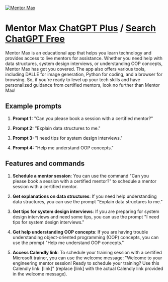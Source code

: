 
[![Mentor Max](https://files.oaiusercontent.com/file-SValQ7nAjp3eMAyFAzSiRsDV?se=2123-10-17T05%3A07%3A04Z&sp=r&sv=2021-08-06&sr=b&rscc=max-age%3D31536000%2C%20immutable&rscd=attachment%3B%20filename%3DML%2520-App%2520Icon-02.png&sig=/UgqUjC5INNsMbej2gx1MYPdfhQcNKRfHyxmRVZzKYQ%3D)](https://chat.openai.com/g/g-x4IsOBZlc-mentor-max)

# Mentor Max [ChatGPT Plus](https://chat.openai.com/g/g-x4IsOBZlc-mentor-max) / [Search ChatGPT Free](https://gptcall.net/index.html#/?search=Mentor%20Max)

Mentor Max is an educational app that helps you learn technology and provides access to live mentors for assistance. Whether you need help with data structures, system design interviews, or understanding OOP concepts, Mentor Max has got you covered. The app also offers various tools, including DALLE for image generation, Python for coding, and a browser for browsing. So, if you're ready to level up your tech skills and have personalized guidance from certified mentors, look no further than Mentor Max!

## Example prompts

1. **Prompt 1:** "Can you please book a session with a certified mentor?"

2. **Prompt 2:** "Explain data structures to me."

3. **Prompt 3:** "I need tips for system design interviews."

4. **Prompt 4:** "Help me understand OOP concepts."

## Features and commands

1. **Schedule a mentor session**: You can use the command "Can you please book a session with a certified mentor?" to schedule a mentor session with a certified mentor.

2. **Get explanations on data structures**: If you need help understanding data structures, you can use the prompt "Explain data structures to me."

3. **Get tips for system design interviews**: If you are preparing for system design interviews and need some tips, you can use the prompt "I need tips for system design interviews."

4. **Get help understanding OOP concepts**: If you are having trouble understanding object-oriented programming (OOP) concepts, you can use the prompt "Help me understand OOP concepts."

5. **Access Calendly link**: To schedule your training session with a certified Microsoft trainer, you can use the welcome message: "Welcome to your engineering mentor session! Ready to schedule your training? Use this Calendly link: [link]" (replace [link] with the actual Calendly link provided in the welcome message).


